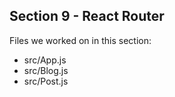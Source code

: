 ## Section 9 - React Router

Files we worked on in this section:
- src/App.js
- src/Blog.js
- src/Post.js
